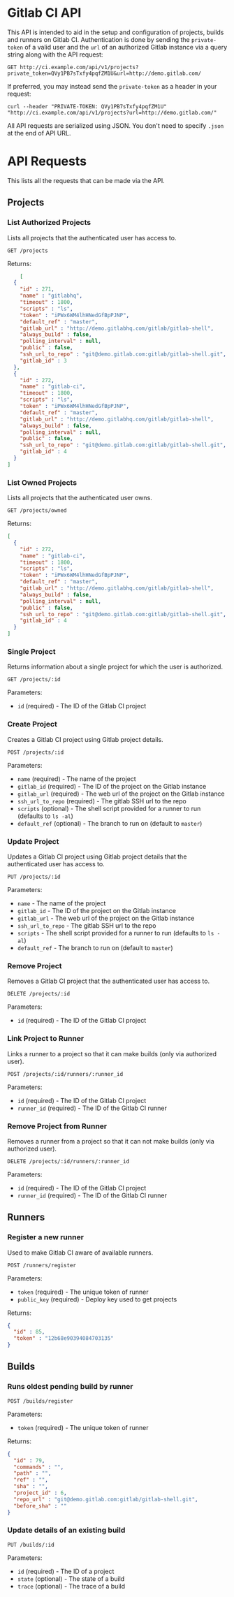 # Gitlab CI API

This API is intended to aid in the setup and configuration of
projects, builds and runners on Gitlab CI.  Authentication is done by
sending the `private-token` of a valid user and the `url` of an
authorized Gitlab instance via a query string along with the API
request:

    GET http://ci.example.com/api/v1/projects?private_token=QVy1PB7sTxfy4pqfZM1U&url=http://demo.gitlab.com/

If preferred, you may instead send the `private-token` as a header in
your request:

    curl --header "PRIVATE-TOKEN: QVy1PB7sTxfy4pqfZM1U" "http://ci.example.com/api/v1/projects?url=http://demo.gitlab.com/"

All API requests are serialized using JSON.  You don't need to specify
`.json` at the end of API URL.

# API Requests

This lists all the requests that can be made via the API.

## Projects

### List Authorized Projects

Lists all projects that the authenticated user has access to.

```
GET /projects
```

Returns:

```json
    [
  {
    "id" : 271,
    "name" : "gitlabhq",
    "timeout" : 1800,
    "scripts" : "ls",
    "token" : "iPWx6WM4lhHNedGfBpPJNP",
    "default_ref" : "master",
    "gitlab_url" : "http://demo.gitlabhq.com/gitlab/gitlab-shell",
    "always_build" : false,
    "polling_interval" : null,
    "public" : false,
    "ssh_url_to_repo" : "git@demo.gitlab.com:gitlab/gitlab-shell.git",
    "gitlab_id" : 3
  },
  {
    "id" : 272,
    "name" : "gitlab-ci",
    "timeout" : 1800,
    "scripts" : "ls",
    "token" : "iPWx6WM4lhHNedGfBpPJNP",
    "default_ref" : "master",
    "gitlab_url" : "http://demo.gitlabhq.com/gitlab/gitlab-shell",
    "always_build" : false,
    "polling_interval" : null,
    "public" : false,
    "ssh_url_to_repo" : "git@demo.gitlab.com:gitlab/gitlab-shell.git",
    "gitlab_id" : 4
  }
]
```

### List Owned Projects

Lists all projects that the authenticated user owns.

```
GET /projects/owned
```

Returns:

```json
[
  {
    "id" : 272,
    "name" : "gitlab-ci",
    "timeout" : 1800,
    "scripts" : "ls",
    "token" : "iPWx6WM4lhHNedGfBpPJNP",
    "default_ref" : "master",
    "gitlab_url" : "http://demo.gitlabhq.com/gitlab/gitlab-shell",
    "always_build" : false,
    "polling_interval" : null,
    "public" : false,
    "ssh_url_to_repo" : "git@demo.gitlab.com:gitlab/gitlab-shell.git",
    "gitlab_id" : 4
  }
]
```

### Single Project

Returns information about a single project for which the user is
authorized.

    GET /projects/:id

Parameters:

  * `id` (required) - The ID of the Gitlab CI project

### Create Project

Creates a Gitlab CI project using Gitlab project details.

    POST /projects/:id

Parameters:

  * `name` (required) - The name of the project
  * `gitlab_id` (required) - The ID of the project on the Gitlab instance
  * `gitlab_url` (required) - The web url of the project on the Gitlab instance
  * `ssh_url_to_repo` (required) - The gitlab SSH url to the repo
  * `scripts` (optional) - The shell script provided for a runner to run (defaults to `ls -al`)
  * `default_ref` (optional) - The branch to run on (default to `master`)

### Update Project

Updates a Gitlab CI project using Gitlab project details that the
authenticated user has access to.

    PUT /projects/:id

Parameters:

  * `name` - The name of the project
  * `gitlab_id` - The ID of the project on the Gitlab instance
  * `gitlab_url` - The web url of the project on the Gitlab instance
  * `ssh_url_to_repo` - The gitlab SSH url to the repo
  * `scripts` - The shell script provided for a runner to run (defaults to `ls -al`)
  * `default_ref` - The branch to run on (default to `master`)

### Remove Project

Removes a Gitlab CI project that the authenticated user has access to.

    DELETE /projects/:id

Parameters:

  * `id` (required) - The ID of the Gitlab CI project

### Link Project to Runner

Links a runner to a project so that it can make builds (only via
authorized user).

    POST /projects/:id/runners/:runner_id

Parameters:

  * `id` (required) - The ID of the Gitlab CI project
  * `runner_id` (required) - The ID of the Gitlab CI runner

### Remove Project from Runner

Removes a runner from a project so that it can not make builds (only
via authorized user).

    DELETE /projects/:id/runners/:runner_id

Parameters:

  * `id` (required) - The ID of the Gitlab CI project
  * `runner_id` (required) - The ID of the Gitlab CI runner

## Runners

### Register a new runner

Used to make Gitlab CI aware of available runners.

    POST /runners/register

Parameters:

  * `token` (required) - The unique token of runner
  * `public_key` (required) - Deploy key used to get projects

Returns:

```json
{
  "id" : 85,
  "token" : "12b68e90394084703135"
}
```

## Builds

### Runs oldest pending build by runner

    POST /builds/register

Parameters:

  * `token` (required) - The unique token of runner

Returns:

```json
{
  "id" : 79,
  "commands" : "",
  "path" : "",
  "ref" : "",
  "sha" : "",
  "project_id" : 6,
  "repo_url" : "git@demo.gitlab.com:gitlab/gitlab-shell.git",
  "before_sha" : ""
}
```


### Update details of an existing build

    PUT /builds/:id

Parameters:

  * `id` (required) - The ID of a project
  * `state` (optional) - The state of a build
  * `trace` (optional) - The trace of a build
